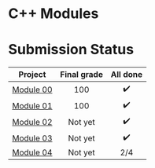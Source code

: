 # C++ Modules

# Submission Status

| Project | Final grade | All done |
|:-------:|:-----:|:------:|
| [Module 00](https://github.com/waltergcc/42-cpp_modules/tree/main/module_00) | 100 | :heavy_check_mark: |
| [Module 01](https://github.com/waltergcc/42-cpp_modules/tree/main/module_01) | 100 | :heavy_check_mark: |
| [Module 02](https://github.com/waltergcc/42-cpp_modules/tree/main/module_02) | Not yet | :heavy_check_mark: |
| [Module 03](https://github.com/waltergcc/42-cpp_modules/tree/main/module_03) | Not yet | :heavy_check_mark: |
| [Module 04](https://github.com/waltergcc/42-cpp_modules/tree/main/module_04) | Not yet | 2/4 |

